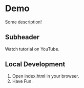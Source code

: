 # Demo

Some description!

## Subheader

Watch tutorial on YouTube.

## Local Development 

1. Open index.html in your browser. 
2. Have Fun.
